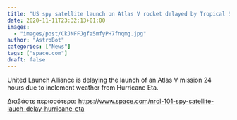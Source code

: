 ```yaml
---
title: "US spy satellite launch on Atlas V rocket delayed by Tropical Storm Eta"
date: 2020-11-11T23:32:13+01:00
images:
  - "images/post/CkJNFFJgfa5mfyPH7fnqmg.jpg"
author: "AstroBot"
categories: ["News"]
tags: ["space.com"]
draft: false
---
```


United Launch Alliance is delaying the launch of an Atlas V mission 24 hours due to inclement weather from Hurricane Eta. 

Διαβάστε περισσότερα: https://www.space.com/nrol-101-spy-satellite-lauch-delay-hurricane-eta

